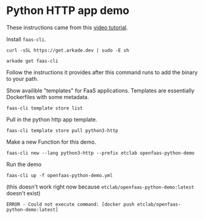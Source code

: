 # Python HTTP app demo

These instructions came from this [video tutorial](https://www.youtube.com/watch?v=igv9LRPzZbE).

Install `faas-cli`.
```shell
curl -sSL https://get.arkade.dev | sudo -E sh
```
```shell
arkade get faas-cli
```

Follow the instructions it provides after this command runs to add the binary to your path.

Show availible "templates" for FaaS applications. Templates are essentially Dockerfiles with some metadata.
```shell
faas-cli template store list
```

Pull in the python http app template.
```shell
faas-cli template store pull python3-http
```

Make a new Function for this demo.
```shell
faas-cli new --lang python3-http --prefix etclab openfaas-python-demo
```

Run the demo 
```shell
faas-cli up -f openfaas-python-demo.yml
```

(this doesn't work right now because `etclab/openfaas-python-demo:latest` doesn't exist)
```
ERROR - Could not execute command: [docker push etclab/openfaas-python-demo:latest]
```